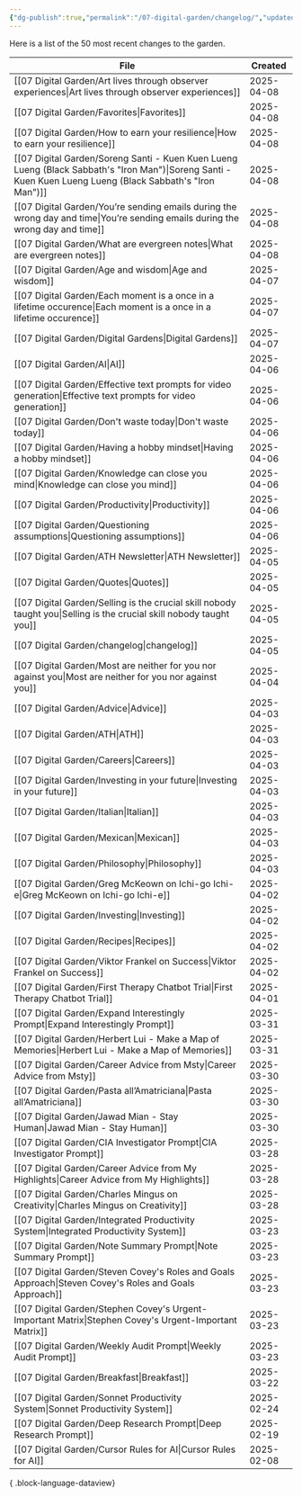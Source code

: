 ```yaml
---
{"dg-publish":true,"permalink":"/07-digital-garden/changelog/","updated":"2025-04-05T14:28:39.602-07:00"}
---
```


Here is a list of the 50 most recent changes to the garden.

| File                                                                                                                                                          | Created    |
| ------------------------------------------------------------------------------------------------------------------------------------------------------------- | ---------- |
| [[07 Digital Garden/Art lives through observer experiences\|Art lives through observer experiences]]                                                       | 2025-04-08 |
| [[07 Digital Garden/Favorites\|Favorites]]                                                                                                                 | 2025-04-08 |
| [[07 Digital Garden/How to earn your resilience\|How to earn your resilience]]                                                                             | 2025-04-08 |
| [[07 Digital Garden/Soreng Santi - Kuen Kuen Lueng Lueng (Black Sabbath's "Iron Man")\|Soreng Santi - Kuen Kuen Lueng Lueng (Black Sabbath's "Iron Man")]] | 2025-04-08 |
| [[07 Digital Garden/You’re sending emails during the wrong day and time\|You’re sending emails during the wrong day and time]]                             | 2025-04-08 |
| [[07 Digital Garden/What are evergreen notes\|What are evergreen notes]]                                                                                   | 2025-04-08 |
| [[07 Digital Garden/Age and wisdom\|Age and wisdom]]                                                                                                       | 2025-04-07 |
| [[07 Digital Garden/Each moment is a once in a lifetime occurence\|Each moment is a once in a lifetime occurence]]                                         | 2025-04-07 |
| [[07 Digital Garden/Digital Gardens\|Digital Gardens]]                                                                                                     | 2025-04-07 |
| [[07 Digital Garden/AI\|AI]]                                                                                                                               | 2025-04-06 |
| [[07 Digital Garden/Effective text prompts for video generation\|Effective text prompts for video generation]]                                             | 2025-04-06 |
| [[07 Digital Garden/Don't waste today\|Don't waste today]]                                                                                                 | 2025-04-06 |
| [[07 Digital Garden/Having a hobby mindset\|Having a hobby mindset]]                                                                                       | 2025-04-06 |
| [[07 Digital Garden/Knowledge can close you mind\|Knowledge can close you mind]]                                                                           | 2025-04-06 |
| [[07 Digital Garden/Productivity\|Productivity]]                                                                                                           | 2025-04-06 |
| [[07 Digital Garden/Questioning assumptions\|Questioning assumptions]]                                                                                     | 2025-04-06 |
| [[07 Digital Garden/ATH Newsletter\|ATH Newsletter]]                                                                                                       | 2025-04-05 |
| [[07 Digital Garden/Quotes\|Quotes]]                                                                                                                       | 2025-04-05 |
| [[07 Digital Garden/Selling is the crucial skill nobody taught you\|Selling is the crucial skill nobody taught you]]                                       | 2025-04-05 |
| [[07 Digital Garden/changelog\|changelog]]                                                                                                                 | 2025-04-05 |
| [[07 Digital Garden/Most are neither for you nor against you\|Most are neither for you nor against you]]                                                   | 2025-04-04 |
| [[07 Digital Garden/Advice\|Advice]]                                                                                                                       | 2025-04-03 |
| [[07 Digital Garden/ATH\|ATH]]                                                                                                                             | 2025-04-03 |
| [[07 Digital Garden/Careers\|Careers]]                                                                                                                     | 2025-04-03 |
| [[07 Digital Garden/Investing in your future\|Investing in your future]]                                                                                   | 2025-04-03 |
| [[07 Digital Garden/Italian\|Italian]]                                                                                                                     | 2025-04-03 |
| [[07 Digital Garden/Mexican\|Mexican]]                                                                                                                     | 2025-04-03 |
| [[07 Digital Garden/Philosophy\|Philosophy]]                                                                                                               | 2025-04-03 |
| [[07 Digital Garden/Greg McKeown on Ichi-go Ichi-e\|Greg McKeown on Ichi-go Ichi-e]]                                                                       | 2025-04-02 |
| [[07 Digital Garden/Investing\|Investing]]                                                                                                                 | 2025-04-02 |
| [[07 Digital Garden/Recipes\|Recipes]]                                                                                                                     | 2025-04-02 |
| [[07 Digital Garden/Viktor Frankel on Success\|Viktor Frankel on Success]]                                                                                 | 2025-04-02 |
| [[07 Digital Garden/First Therapy Chatbot Trial\|First Therapy Chatbot Trial]]                                                                             | 2025-04-01 |
| [[07 Digital Garden/Expand Interestingly Prompt\|Expand Interestingly Prompt]]                                                                             | 2025-03-31 |
| [[07 Digital Garden/Herbert Lui - Make a Map of Memories\|Herbert Lui - Make a Map of Memories]]                                                           | 2025-03-31 |
| [[07 Digital Garden/Career Advice from Msty\|Career Advice from Msty]]                                                                                     | 2025-03-30 |
| [[07 Digital Garden/Pasta all’Amatriciana\|Pasta all’Amatriciana]]                                                                                         | 2025-03-30 |
| [[07 Digital Garden/Jawad Mian - Stay Human\|Jawad Mian - Stay Human]]                                                                                     | 2025-03-30 |
| [[07 Digital Garden/CIA Investigator Prompt\|CIA Investigator Prompt]]                                                                                     | 2025-03-28 |
| [[07 Digital Garden/Career Advice from My Highlights\|Career Advice from My Highlights]]                                                                   | 2025-03-28 |
| [[07 Digital Garden/Charles Mingus on Creativity\|Charles Mingus on Creativity]]                                                                           | 2025-03-28 |
| [[07 Digital Garden/Integrated Productivity System\|Integrated Productivity System]]                                                                       | 2025-03-23 |
| [[07 Digital Garden/Note Summary Prompt\|Note Summary Prompt]]                                                                                             | 2025-03-23 |
| [[07 Digital Garden/Steven Covey's Roles and Goals Approach\|Steven Covey's Roles and Goals Approach]]                                                     | 2025-03-23 |
| [[07 Digital Garden/Stephen Covey's Urgent-Important Matrix\|Stephen Covey's Urgent-Important Matrix]]                                                     | 2025-03-23 |
| [[07 Digital Garden/Weekly Audit Prompt\|Weekly Audit Prompt]]                                                                                             | 2025-03-23 |
| [[07 Digital Garden/Breakfast\|Breakfast]]                                                                                                                 | 2025-03-22 |
| [[07 Digital Garden/Sonnet Productivity System\|Sonnet Productivity System]]                                                                               | 2025-02-24 |
| [[07 Digital Garden/Deep Research Prompt\|Deep Research Prompt]]                                                                                           | 2025-02-19 |
| [[07 Digital Garden/Cursor Rules for AI\|Cursor Rules for AI]]                                                                                             | 2025-02-08 |

{ .block-language-dataview}
